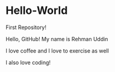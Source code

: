 # Hello-World
First Repository!

Hello, GitHub!
My name is Rehman Uddin

I love coffee and I love to exercise as well

I also love coding!
